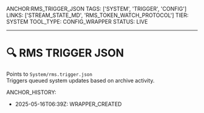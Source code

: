 ANCHOR:RMS_TRIGGER_JSON
TAGS: ['SYSTEM', 'TRIGGER', 'CONFIG']
LINKS: ['STREAM_STATE_MD', 'RMS_TOKEN_WATCH_PROTOCOL']
TIER: SYSTEM
TOOL_TYPE: CONFIG_WRAPPER
STATUS: LIVE

---

# 🔍 RMS TRIGGER JSON

Points to `System/rms.trigger.json`  
Triggers queued system updates based on archive activity.

ANCHOR_HISTORY:
  - 2025-05-16T06:39Z: WRAPPER_CREATED
